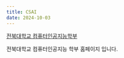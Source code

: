 ```yaml
---
title: CSAI 
date: 2024-10-03
---
```


[전북대학교 컴퓨터인공지능학부](https://csai.jbnu.ac.kr/csai/index.do)

<!--more-->

전북대학교 컴퓨터인공지능 학부 홈페이지 입니다. 